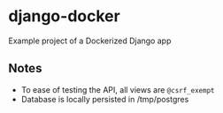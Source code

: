 # django-docker
Example project of a Dockerized Django app

## Notes
- To ease of testing the API, all views are `@csrf_exempt`
- Database is locally persisted in /tmp/postgres
